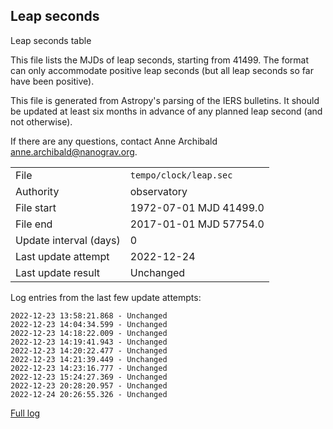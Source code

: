 
## Leap seconds

Leap seconds table

This file lists the MJDs of leap seconds, starting from 41499.
The format can only accommodate positive leap seconds (but all
leap seconds so far have been positive).

This file is generated from Astropy's parsing of the IERS
bulletins. It should be updated at least six months in advance
of any planned leap second (and not otherwise).

If there are any questions, contact Anne Archibald
<anne.archibald@nanograv.org>.

|     |     |
|:--- |:--- |
| File | `tempo/clock/leap.sec` |
| Authority | observatory |
| File start | 1972-07-01 MJD 41499.0 |
| File end | 2017-01-01 MJD 57754.0 |
| Update interval (days) | 0 |
| Last update attempt | 2022-12-24 |
| Last update result | Unchanged |

Log entries from the last few update attempts:
```
2022-12-23 13:58:21.868 - Unchanged
2022-12-23 14:04:34.599 - Unchanged
2022-12-23 14:18:22.009 - Unchanged
2022-12-23 14:19:41.943 - Unchanged
2022-12-23 14:20:22.477 - Unchanged
2022-12-23 14:21:39.449 - Unchanged
2022-12-23 14:23:16.777 - Unchanged
2022-12-23 15:24:27.369 - Unchanged
2022-12-23 20:28:20.957 - Unchanged
2022-12-24 20:26:55.326 - Unchanged
```
[Full log](https://raw.githubusercontent.com/ipta/pulsar-clock-corrections/main/log/tempo/clock/leap.sec.log)
